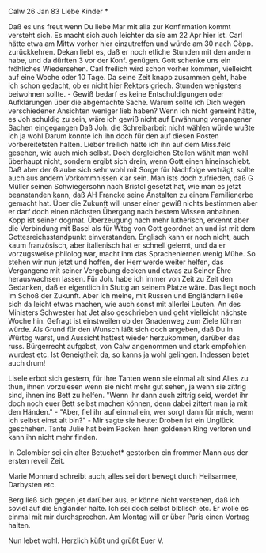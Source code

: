  Calw 26 Jan 83
Liebe Kinder <Marie>*

Daß es uns freut wenn Du liebe Mar mit alla zur Konfirmation kommt versteht sich. Es macht sich auch leichter da sie am 22 Apr hier ist. Carl hätte etwa am Mittw vorher hier einzutreffen und würde am 30 nach Göpp. zurückkehren. Dekan liebt es, daß er noch etliche Stunden mit den andern habe, und da dürften 3 vor der Konf. genügen. Gott schenke uns ein fröhliches Wiedersehen. Carl freilich wird schon vorher kommen, vielleicht auf eine Woche oder 10 Tage. Da seine Zeit knapp zusammen geht, habe ich schon gedacht, ob er nicht hier Rektors griech. Stunden wenigstens beiwohnen sollte. - Gewiß bedarf es keine Entschuldigungen oder Aufklärungen über die abgemachte Sache. Warum sollte ich Dich wegen verschiedener Ansichten weniger lieb haben? Wenn ich nicht gemeint hätte, es Joh schuldig zu sein, wäre ich gewiß nicht auf Erwähnung vergangener Sachen eingegangen Daß Joh. die Schreibarbeit nicht wählen würde wußte ich ja wohl Darum konnte ich ihn doch für den auf diesen Posten vorbereitetsten halten. Lieber freilich hätte ich ihn auf dem Miss.feld gesehen, wie auch mich selbst. Doch dergleichen Stellen wählt man wohl überhaupt nicht, sondern ergibt sich drein, wenn Gott einen hineinschiebt. Daß aber der Glaube sich sehr wohl mit Sorge für Nachfolge verträgt, sollte auch aus andern Vorkommnissen klar sein. Man ists doch zufrieden, daß G Müller seinen Schwiegersohn nach Bristol gesetzt hat, wie man es jetzt beanstanden kann, daß AH Francke seine Anstalten zu einem Familienerbe gemacht hat. Über die Zukunft will unser einer gewiß nichts bestimmen aber er darf doch einen nächsten Übergang nach bestem Wissen anbahnen. Kopp ist seiner dogmat. Überzeugung nach mehr lutherisch, erkennt aber die Verbindung mit Basel als für Wtbg von Gott geordnet an und ist mit dem Gottesreichsstandpunkt einverstanden. Englisch kann er noch nicht, auch kaum französisch, aber italienisch hat er schnell gelernt, und da er vorzugsweise philolog war, macht ihm das Sprachenlernen wenig Mühe. So stehen wir nun jetzt und hoffen, der Herr werde weiter helfen, das Vergangene mit seiner Vergebung decken und etwas zu Seiner Ehre herauswachsen lassen. 
Für Joh. habe ich immer von Zeit zu Zeit den Gedanken, daß er eigentlich in Stuttg an seinem Platze wäre. Das liegt noch im Schoß der Zukunft. Aber ich meine, mit Russen und Engländern ließe sich da leicht etwas machen, wie auch sonst mit allerlei Leuten. An des Ministers Schwester hat Jet also geschrieben und geht vielleicht nächste Woche hin. Gefragt ist einstweilen ob der Gnadenweg zum Ziele führen würde. Als Grund für den Wunsch läßt sich doch angeben, daß Du in Würtbg warst, und Aussicht hattest wieder herzukommen, darüber das russ. Bürgerrecht aufgabst, von Calw angenommen und stark empfohlen wurdest etc. Ist Geneigtheit da, so kanns ja wohl gelingen. Indessen betet auch drum!

Lisele erbot sich gestern, für ihre Tanten wenn sie einmal alt sind Alles zu thun, ihnen vorzulesen wenn sie nicht mehr gut sehen, ja wenn sie zittrig sind, ihnen ins Bett zu helfen. "Wenn ihr dann auch zittrig seid, werdet ihr doch noch euer Bett selbst machen können, denn dabei zittert man ja mit den Händen." - "Aber, fiel ihr auf einmal ein, wer sorgt dann für mich, wenn ich selbst einst alt bin?" - Mir sagte sie heute: Droben ist ein Unglück geschehen. Tante Julie hat beim Packen ihren goldenen Ring verloren und kann ihn nicht mehr finden.

In Colombier sei ein alter Betuchet* gestorben ein frommer Mann aus der ersten reveil Zeit.

Marie Monnard schreibt auch, alles sei dort bewegt durch Heilsarmee, Darbysten etc.

Berg ließ sich gegen jet darüber aus, er könne nicht verstehen, daß ich soviel auf die Engländer halte. Ich sei doch selbst biblisch etc. Er wolle es einmal mit mir durchsprechen. Am Montag will er über Paris einen Vortrag halten.

Nun lebet wohl. Herzlich küßt und grüßt
 Euer V.
